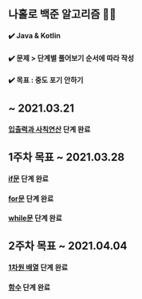 ## 나홀로 백준 알고리즘 🔨🔨
#### ✔️ Java & Kotlin
#### ✔️ 문제 > 단계별 풀어보기 순서에 따라 작성
#### ✔️ 목표 : 중도 포기 안하기    

## ~ 2021.03.21
#### [입출력과 사칙연산](https://www.acmicpc.net/step/1) 단계 완료


## 1주차 목표 ~ 2021.03.28
#### [if문](https://www.acmicpc.net/step/4) 단계 완료
#### [for문](https://www.acmicpc.net/step/3) 단계 완료
#### [while문](https://www.acmicpc.net/step/2) 단계 완료


## 2주차 목표 ~ 2021.04.04
#### [1차원 배열](https://www.acmicpc.net/step/6) 단계 완료
#### [함수](https://www.acmicpc.net/step/5) 단계 완료
